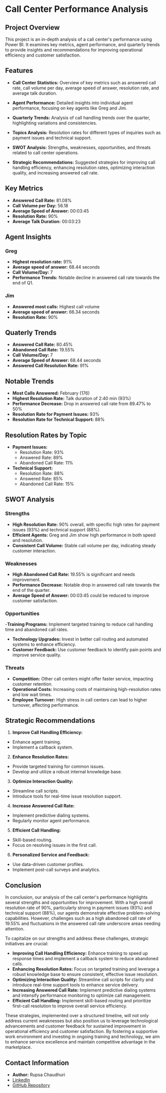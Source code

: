 # Call Center Performance Analysis
## Project Overview
This project is an in-depth analysis of a call center's performance using Power BI. It examines key metrics, agent performance, and quarterly trends to provide insights and recommendations for improving operational efficiency and customer satisfaction.
## Features
- **Call Center Statistics:** Overview of key metrics such as answered call rate, call volume per day, average speed of answer, resolution rate, and average talk duration.

- **Agent Performance:** Detailed insights into individual agent performance, focusing on key agents like Greg and Jim.

- **Quarterly Trends:** Analysis of call handling trends over the quarter, highlighting variations and consistencies.

- **Topics Analysis:** Resolution rates for different types of inquiries such as payment issues and technical support.

- **SWOT Analysis:** Strengths, weaknesses, opportunities, and threats related to call center operations.

- **Strategic Recommendations:** Suggested strategies for improving call handling efficiency, enhancing resolution rates, optimizing interaction quality, and increasing answered call rate.
## Key Metrics
- **Answered Call Rate:** 81.08%
- **Call Volume per Day:** 56.18
- **Average Speed of Answer:** 00:03:45
- **Resolution Rate:** 90%
- **Average Talk Duration:** 00:03:23
## Agent Insights
### Greg
- **Highest resolution rate:** 91%
- **Average speed of answer:** 68.44 seconds
- **Call Volume/Day:** 7
- **Performance Trends:** Notable decline in answered call rate towards the end of Q1.
### Jim
- **Answered most calls:** Highest call volume
- **Average speed of answer:** 66.34 seconds
- **Resolution Rate:** 90%
## Quaterly Trends
- **Answered Call Rate:** 80.45%
- **Abandoned Call Rate:** 19.55%
- **Call Volume/Day:** 7
- **Average Speed of Answer:** 68.44 seconds
- **Answered Call Resolution Rate:** 91%
## Notable Trends
- **Most Calls Answered:** February (176)
- **Highest Resolution Rate:** Talk duration of 2:40 min (93%)
- **Performance Decrease:** Drop in answered call rate from 89.47% to 50%
- **Resolution Rate for Payment Issues:** 93%
- **Resolution Rate for Technical Support:** 88%
## Resolution Rates by Topic
- **Payment Issues:**
  - Resolution Rate: 93%
  - Answered Rate: 89%
  - Abandoned Call Rate: 11%
- **Technical Support:**
  - Resolution Rate: 88%
  - Answered Rate: 85%
  - Abandoned Call Rate: 15%
## SWOT Analysis
### Strengths
- **High Resolution Rate:** 90% overall, with specific high rates for payment issues (93%) and technical support (88%).
- **Efficient Agents:** Greg and Jim show high performance in both speed and resolution.
- **Consistent Call Volume:** Stable call volume per day, indicating steady customer interaction.
### Weaknesses
- **High Abandoned Call Rate:** 19.55% is significant and needs improvement.
- **Performance Decrease:** Notable drop in answered call rate towards the end of the quarter.
- **Average Speed of Answer:** 00:03:45 could be reduced to improve customer satisfaction.
### Opportunities
-**Training Programs:** Implement targeted training to reduce call handling time and abandoned call rates.
- **Technology Upgrades:** Invest in better call routing and automated systems to enhance efficiency.
- **Customer Feedback:** Use customer feedback to identify pain points and improve service quality.
### Threats
- **Competition:** Other call centers might offer faster service, impacting customer retention.
- **Operational Costs:** Increasing costs of maintaining high-resolution rates and low wait times.
- **Employee Turnover:** High stress in call centers can lead to higher turnover, affecting performance.

## Strategic Recommendations
1. **Improve Call Handling Efficiency:**
- Enhance agent training.
- Implement a callback system.
2. **Enhance Resolution Rates:**
- Provide targeted training for common issues.
- Develop and utilize a robust internal knowledge base.
3. **Optimize Interaction Quality:**
- Streamline call scripts.
- Introduce tools for real-time issue resolution support.
4. **Increase Answered Call Rate:**
- Implement predictive dialing systems.
- Regularly monitor agent performance.
5. **Efficient Call Handling:**
- Skill-based routing.
- Focus on resolving issues in the first call.
6. **Personalized Service and Feedback:**
- Use data-driven customer profiles.
- Implement post-call surveys and analytics.
## Conclusion
In conclusion, our analysis of the call center's performance highlights several strengths and opportunities for improvement. With a high overall resolution rate of 90%, particularly strong in payment issues (93%) and technical support (88%), our agents demonstrate effective problem-solving capabilities. However, challenges such as a high abandoned call rate of 19.55% and fluctuations in the answered call rate underscore areas needing attention.

To capitalize on our strengths and address these challenges, strategic initiatives are crucial:

- **Improving Call Handling Efficiency:** Enhance training to speed up response times and implement a callback system to reduce abandoned calls.
- **Enhancing Resolution Rates:** Focus on targeted training and leverage a robust knowledge base to ensure consistent, effective issue resolution.
- **Optimizing Interaction Quality:** Streamline call scripts for clarity and introduce real-time support tools to enhance service delivery.
- **Increasing Answered Call Rate:** Implement predictive dialing systems and intensify performance monitoring to optimize call management.
- **Efficient Call Handling:** Implement skill-based routing and prioritize first-call resolution to improve overall service efficiency.
  
These strategies, implemented over a structured timeline, will not only address current weaknesses but also position us to leverage technological advancements and customer feedback for sustained improvement in operational efficiency and customer satisfaction. By fostering a supportive work environment and investing in ongoing training and technology, we aim to enhance service excellence and maintain competitive advantage in the marketplace.
## Contact Information
- **Author:** Rupsa Chaudhuri
- [LinkedIn](https://www.linkedin.com/in/rupsa-chaudhuri/)
- [GitHub Repository](https://github.com/rupsa723?tab=repositories)
